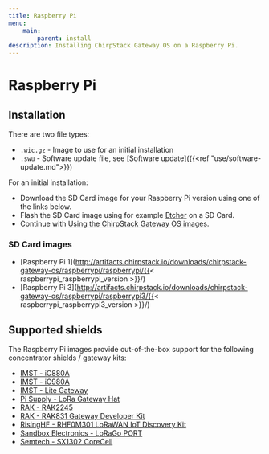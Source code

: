 ```yaml
---
title: Raspberry Pi
menu:
    main:
        parent: install
description: Installing ChirpStack Gateway OS on a Raspberry Pi.
---
```


# Raspberry Pi

## Installation

There are two file types:

* `.wic.gz` - Image to use for an initial installation
* `.swu` - Software update file, see [Software update]({{<ref "use/software-update.md">}})

For an initial installation:

* Download the SD Card image for your Raspberry Pi version using one of the
  links below.
* Flash the SD Card image using for example [Etcher](https://www.balena.io/etcher/) on a SD Card.
* Continue with [Using the ChirpStack Gateway OS images](/gateway-os/use/).

### SD Card images

* [Raspberry Pi 1](http://artifacts.chirpstack.io/downloads/chirpstack-gateway-os/raspberrypi/raspberrypi/{{< raspberrypi_raspberrypi_version >}}/)
* [Raspberry Pi 3](http://artifacts.chirpstack.io/downloads/chirpstack-gateway-os/raspberrypi/raspberrypi3/{{< raspberrypi_raspberrypi3_version >}}/)

## Supported shields

The Raspberry Pi images provide out-of-the-box support for the following
concentrator shields / gateway kits:

* [IMST - iC880A](https://wireless-solutions.de/products/long-range-radio/ic880a.html)
* [IMST - iC980A](http://www.imst.com/)
* [IMST - Lite Gateway](https://wireless-solutions.de/products/long-range-radio/lora-lite-gateway.html)
* [Pi Supply - LoRa Gateway Hat](https://uk.pi-supply.com/products/iot-lora-gateway-hat-for-raspberry-pi)
* [RAK - RAK2245](https://store.rakwireless.com/products/rak2245-pi-hat)
* [RAK - RAK831 Gateway Developer Kit](https://store.rakwireless.com/products/rak831-gateway-module?variant=22375114801252)
* [RisingHF - RHF0M301 LoRaWAN IoT Discovery Kit](http://risinghf.com/#/product-details?product_id=9&lang=en)
* [Sandbox Electronics - LoRaGo PORT](https://sandboxelectronics.com/?product=lorago-port-multi-channel-lorawan-gateway)
* [Semtech - SX1302 CoreCell](https://www.semtech.com/products/wireless-rf/lora-gateways/sx1302cxxxgw1)
